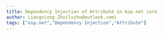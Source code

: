 ```yaml
---
title: Dependency Injection of Attribute in Asp.net core
author: Liangxiong Zhu(lxzhu@outlook.com)
tags: ["asp.net","Dependency Injection","Attribute"]
---
```

